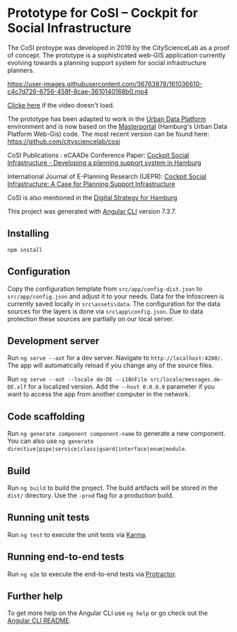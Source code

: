# Prototype for CoSI – Cockpit for Social Infrastructure

The CoSI protoype was developed in 2019 by the CityScienceLab as a proof of concept.
The prototype is a sophisticated web-GIS application currently evolving towards a planning support system for social infrastructure planners.

https://user-images.githubusercontent.com/36763878/161036610-c4c7d726-6756-458f-8cae-3610140168b0.mp4

[Clicke here](https://drive.google.com/file/d/id=1ABGo_bBoE5uny4XcFliBhZcMwl8oUy8z/view?usp=sharing) if the video doesn't load.

The prototype has been adapted to work in the [Urban Data Platform](http://www.urbandataplatform.hamburg/) environment and is now based on the [Masterportal](https://bitbucket.org/geowerkstatt-hamburg/masterportal/src) (Hamburg's Urban Data Platform Web-Gis) code.
The most recent version can be found here:
https://github.com/citysciencelab/cosi

CoSI Publications :
eCAADe Conference Paper: [Cockpit Social Infrastructure - Developing a planning support system in Hamburg](https://www.researchgate.net/publication/344340813_Cockpit_Social_Infrastructure_-_Developing_a_planning_support_system_in_Hamburg)

International Journal of E-Planning Research (IJEPR): [Cockpit Social Infrastructure: A Case for Planning Support Infrastructure](https://www.researchgate.net/publication/353346520_Cockpit_Social_Infrastructure_A_Case_for_Planning_Support_Infrastructure)

CoSI is also mentioned in the [Digital Strategy for Hamburg](https://www.hamburg.de/contentblob/14924946/e80007b350f1abdc455cfaea7e8cd76c/data/download-digitalstrategie-englisch.pdf)


This project was generated with [Angular CLI](https://github.com/angular/angular-cli) version 7.3.7.


## Installing

```
npm install
```

## Configuration

Copy the configuration template from `src/app/config-dist.json` to `src/app/config.json` and adjust it to your needs.
Data for the Infoscreen is currently saved locally in `src\assets\data`.
The configuration for the data sources for the layers is done via `src\app\config.json`.
Due to data protection these sources are partially on our local server.

## Development server

Run `ng serve --aot` for a dev server. Navigate to `http://localhost:4200/`. The app will automatically reload if you change any of the source files.

Run `ng serve --aot --locale de-DE --i18nFile src/locale/messages.de-DE.xlf` for a localized version. Add the `--host 0.0.0.0` parameter if you want to access the app from another computer in the network.

## Code scaffolding

Run `ng generate component component-name` to generate a new component. You can also use `ng generate directive|pipe|service|class|guard|interface|enum|module`.

## Build

Run `ng build` to build the project. The build artifacts will be stored in the `dist/` directory. Use the `-prod` flag for a production build.

## Running unit tests

Run `ng test` to execute the unit tests via [Karma](https://karma-runner.github.io).

## Running end-to-end tests

Run `ng e2e` to execute the end-to-end tests via [Protractor](http://www.protractortest.org/).

## Further help

To get more help on the Angular CLI use `ng help` or go check out the [Angular CLI README](https://github.com/angular/angular-cli/blob/master/README.md).
